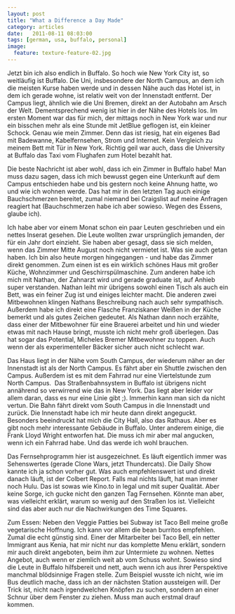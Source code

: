 ```yaml
---
layout: post
title: "What a Difference a Day Made"
category: articles
date:   2011-08-11 08:03:00
tags: [german, usa, buffalo, personal]
image:
  feature: texture-feature-02.jpg
---
```


Jetzt bin ich also endlich in Buffalo. So hoch wie New York City ist, so weitläufig ist Buffalo. Die Uni, insbesondere der North Campus, an dem ich die meisten Kurse haben werde und in dessen Nähe auch das Hotel ist, in dem ich gerade wohne, ist relativ weit von der Innenstadt entfernt. Der Campus liegt, ähnlich wie die Uni Bremen, direkt an der Autobahn am Arsch der Welt. Dementsprechend wenig ist hier in der Nähe des Hotels los. Im ersten Moment war das für mich, der mittags noch in New York war und nur ein bisschen mehr als eine Stunde mit JetBlue geflogen ist, ein kleiner Schock. Genau wie mein Zimmer. Denn das ist riesig, hat ein eigenes Bad mit Badewanne, Kabelfernsehen, Strom und Internet. Kein Vergleich zu meinem Bett mit Tür in New York. Richtig geil war auch, dass die University at Buffalo das Taxi vom Flughafen zum Hotel bezahlt hat.

Die beste Nachricht ist aber wohl, dass ich ein Zimmer in Buffalo habe! Man muss dazu sagen, dass ich mich bewusst gegen eine Unterkunft auf dem Campus entschieden habe und bis gestern noch keine Ahnung hatte, wo und wie ich wohnen werde. Das hat mir in den letzten Tag auch einige Bauchschmerzen bereitet, zumal niemand bei Craigslist auf meine Anfragen reagiert hat (Bauchschmerzen habe ich aber sowieso. Wegen des Essens, glaube ich). 

Ich habe aber vor einem Monat schon ein paar Leuten geschrieben und ein nettes Inserat gesehen. Die Leute wollten zwar ursprünglich jemanden, der für ein Jahr dort einzieht. Sie haben aber gesagt, dass sie sich melden, wenn das Zimmer Mitte August noch nicht vermietet ist. Was sie auch getan haben. Ich bin also heute morgen hingegangen - und habe das Zimmer direkt genommen. Zum einen ist es ein wirklich schönes Haus mit großer Küche, Wohnzimmer und Geschirrspülmaschine. Zum anderen habe ich mich mit Nathan, der Zahnarzt wird und gerade graduate ist, auf Anhieb super verstanden. Nathan leiht mir übrigens sowohl einen Tisch als auch ein Bett, was ein feiner Zug ist und einiges leichter macht. 
Die anderen zwei Mitbewohnen klingen Nathans Beschreibung nach auch sehr sympathisch. Außerdem habe ich direkt eine Flasche Franziskaner Weißen in der Küche bemerkt und als gutes Zeichen gedeutet. Als Nathan dann noch erzählte, dass einer der Mitbewohner für eine Brauerei arbeitet und hin und wieder etwas mit nach Hause bringt, musste ich nicht mehr groß überlegen. 
Das hat sogar das Potential, Micheles Bremer Mitbewohner zu toppen. Auch wenn der als experimenteller Bäcker sicher auch nicht schlecht war.

Das Haus liegt in der Nähe vom South Campus, der wiederum näher an der Innenstadt ist als der North Campus. Es fährt aber ein Shuttle zwischen den Campus. Außerdem ist es mit dem Fahrrad nur eine Viertelstunde zum North Campus.
 Das Straßenbahnsystem in Buffalo ist übrigens nicht annährend so verwirrend wie das in New York. Das liegt aber leider vor allem daran, dass es nur eine Linie gibt ;). Immerhin kann man sich da nicht vertun. Die Bahn fährt direkt vom South Campus in die Innenstadt und zurück. Die Innenstadt habe ich mir heute dann direkt angeguckt. Besonders beeindruckt hat mich die City Hall, also das Rathaus. Aber es gibt noch mehr interessante Gebäude in Buffalo. Unter anderem einige, die Frank Lloyd Wright entworfen hat. Die muss ich mir aber mal angucken, wenn ich ein Fahrrad habe. Und das werde ich wohl brauchen.

Das Fernsehprogramm hier ist ausgezeichnet. Es läuft eigentlich immer was Sehenswertes (gerade Clone Wars, jetzt Thundercats). Die Daily Show kannte ich ja schon vorher gut. Was auch empfehlenswert ist und direkt danach läuft, ist der Colbert Report. Falls mal nichts läuft, hat man immer noch Hulu. Das ist sowas wie Kino.to in legal und mit super Qualität. Aber keine Sorge, ich gucke nicht den ganzen Tag Fernsehen. Könnte man aber, was vielleicht erklärt, warum so wenig auf den Straßen los ist. Vielleicht sind das aber auch nur die Nachwirkungen des Time Squares.

Zum Essen: Neben den Veggie Patties bei Subway ist Taco Bell meine große vegetarische Hoffnung. Ich kann vor allem die bean burritos empfehlen. Zumal die echt günstig sind. Einer der Mitarbeiter bei Taco Bell, ein netter Immigrant aus Kenia, hat mir nicht nur das komplette Menu erklärt, sondern mir auch direkt angeboten, beim ihm zur Untermiete zu wohnen. Nettes Angebot, auch wenn er ziemlich weit ab vom Schuss wohnt. Sowieso sind die Leute in Buffalo hilfsbereit und nett, auch wenn ich aus ihrer Perspektive manchmal blödsinnige Fragen stelle. Zum Beispiel wusste ich nicht, wie im Bus deutlich mache, dass ich an der nächsten Station aussteigen will. Der Trick ist, nicht nach irgendwelchen Knöpfen zu suchen, sondern an einer Schnur über dem Fenster zu ziehen. Muss man auch erstmal drauf kommen. 
